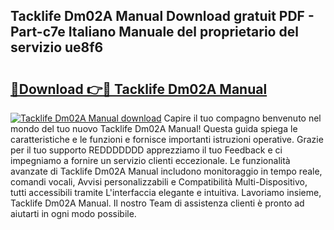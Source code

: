 ## Tacklife Dm02A Manual Download gratuit PDF - Part-c7e Italiano Manuale del proprietario del servizio ue8f6

# <h2><a href="http://dfdsguo.blite.top/?on=Tacklife+Dm02A+Manual">🔗Download 👉🔴 Tacklife Dm02A Manual</a></h2>

[![Tacklife Dm02A Manual download](https://i.imgur.com/lujVjoI.png)](http://dfdsguo.blite.top/?on=Tacklife+Dm02A+Manual)
Capire il tuo compagno benvenuto nel mondo del tuo nuovo Tacklife Dm02A Manual! Questa guida spiega le caratteristiche e le funzioni e fornisce importanti istruzioni operative. Grazie per il tuo supporto REDDDDDDD apprezziamo il tuo Feedback e ci impegniamo a fornire un servizio clienti eccezionale. Le funzionalità avanzate di Tacklife Dm02A Manual includono monitoraggio in tempo reale, comandi vocali, Avvisi personalizzabili e Compatibilità Multi-Dispositivo, tutti accessibili tramite L'interfaccia elegante e intuitiva. Lavoriamo insieme, Tacklife Dm02A Manual. Il nostro Team di assistenza clienti è pronto ad aiutarti in ogni modo possibile.
